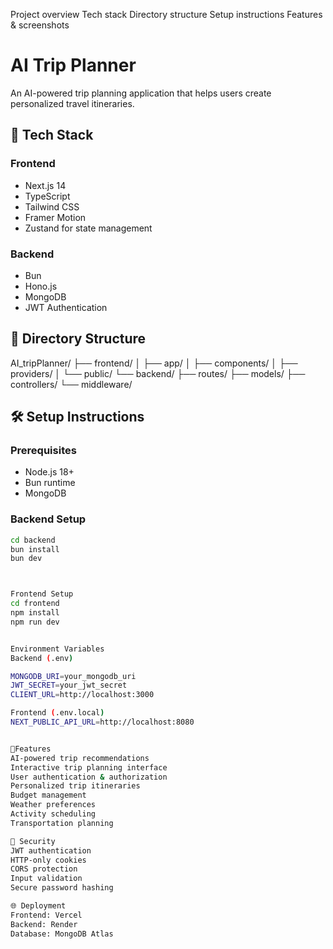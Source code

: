 Project overview
Tech stack
Directory structure
Setup instructions
Features & screenshots

# AI Trip Planner

An AI-powered trip planning application that helps users create personalized travel itineraries.

## 🚀 Tech Stack

### Frontend
- Next.js 14
- TypeScript
- Tailwind CSS
- Framer Motion
- Zustand for state management

### Backend
- Bun
- Hono.js
- MongoDB
- JWT Authentication

## 📁 Directory Structure
AI_tripPlanner/
├── frontend/ │ ├── app/ │ ├── components/ │
├── providers/ │ └── public/
└── backend/ ├── routes/ ├── models/ ├── controllers/ └── middleware/


## 🛠️ Setup Instructions

### Prerequisites
- Node.js 18+
- Bun runtime
- MongoDB

### Backend Setup
```bash
cd backend
bun install
bun dev



Frontend Setup
cd frontend
npm install
npm run dev


Environment Variables
Backend (.env)

MONGODB_URI=your_mongodb_uri
JWT_SECRET=your_jwt_secret
CLIENT_URL=http://localhost:3000

Frontend (.env.local)
NEXT_PUBLIC_API_URL=http://localhost:8080


🎯Features
AI-powered trip recommendations
Interactive trip planning interface
User authentication & authorization
Personalized trip itineraries
Budget management
Weather preferences
Activity scheduling
Transportation planning

🔐 Security
JWT authentication
HTTP-only cookies
CORS protection
Input validation
Secure password hashing

🌐 Deployment
Frontend: Vercel
Backend: Render
Database: MongoDB Atlas
